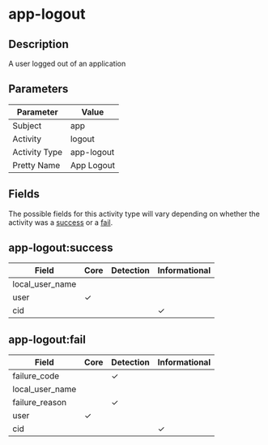 app-logout
==========

Description
-----------
A user logged out of an application

Parameters
----------
| Parameter     | Value      |
| ------------- | ---------- |
| Subject       | app        |
| Activity      | logout     |
| Activity Type | app-logout |
| Pretty Name   | App Logout |


Fields
------

The possible fields for this activity type will vary depending on whether the activity was a [success](#app-logoutsuccess) or a [fail](#app-logoutfail).


app-logout:success
------------------

| Field           | Core     | Detection | Informational |
| --------------- | -------- | --------- | ------------- |
| local_user_name |          |           |               |
| user            | &#10003; |           |               |
| cid             |          |           | &#10003;      |

app-logout:fail
---------------

| Field           | Core     | Detection | Informational |
| --------------- | -------- | --------- | ------------- |
| failure_code    |          | &#10003;  |               |
| local_user_name |          |           |               |
| failure_reason  |          | &#10003;  |               |
| user            | &#10003; |           |               |
| cid             |          |           | &#10003;      |